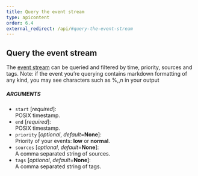 ```yaml
---
title: Query the event stream
type: apicontent
order: 6.4
external_redirect: /api/#query-the-event-stream
---
```


## Query the event stream
The [event stream](/graphing/event_stream/) can be queried and filtered by time, priority, sources and tags.
Note: if the event you’re querying contains markdown formatting of any kind, you may see characters such as %,\,n in your output

##### ARGUMENTS
* `start` [*required*]:  
    POSIX timestamp.
* `end` [*required*]:  
    POSIX timestamp.
* `priority` [*optional*, *default*=**None**]:  
    Priority of your events: **low** or **normal**.
* `sources` [*optional*, *default*=**None**]:  
    A comma separated string of sources.
* `tags` [*optional*, *default*=**None**]:  
    A comma separated string of tags.